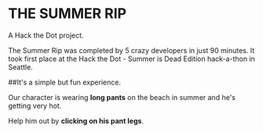 # THE SUMMER RIP
A Hack the Dot project.

The Summer Rip was completed by 5 crazy developers in just 90 minutes. It took first place at the Hack the Dot - Summer is Dead Edition hack-a-thon in Seattle.

##It's a simple but fun experience.

Our character is wearing **long pants** on the beach in summer and he's getting very hot.

Help him out by **clicking on his pant legs**.
